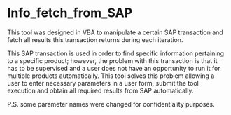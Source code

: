 # Info_fetch_from_SAP
This tool was designed in VBA to manipulate a certain SAP transaction and fetch all results this transaction returns during each iteration.

This SAP transaction is used in order to find specific information pertaining to a specific product; however, the problem with this transaction is that it has to be supervised and a user does not have an opportunity to run it for multiple products automatically. This tool solves this problem allowing a user to enter necessary parameters in a user form, submit the tool execution and obtain all required results from SAP automatically.

P.S. some parameter names were changed for confidentiality purposes.
